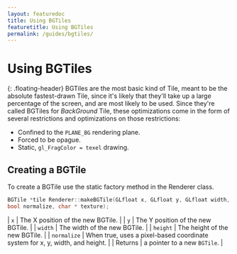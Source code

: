 ```yaml
---
layout: featuredoc
title: Using BGTiles
featuretitle: Using BGTiles
permalink: /guides/bgtiles/
---
```


Using BGTiles
=============
{: .floating-header}
BGTiles are the most basic kind of Tile, meant to be the absolute fastest-drawn Tile, since
it's likely that they'll take up a large percentage of the screen, and are most likely to
be used.
Since they're called BGTiles for _BackGround_ Tile, these optimizations come in the form of
several restrictions and optimizations on those restrictions:
- Confined to the ```PLANE_BG``` rendering plane.
- Forced to be opague.
- Static, ```gl_FragColor = texel``` drawing.

Creating a BGTile
-----------------
To create a BGTile use the static factory method in the Renderer class.

```cpp
BGTile *tile Renderer::makeBGTile(GLfloat x, GLfloat y, GLfloat width, GLfloat height,
bool normalize, char * texture);
```

| ```x``` | The X position of the new BGTile. |
| ```y``` | The Y position of the new BGTile. |
| ```width``` | The width of the new BGTile. |
| ```height``` | The height of the new BGTile. |
| ```normalize``` | When true, uses a pixel-based coordinate system for x, y, width, and height. |
| Returns | a pointer to a new ```BGTile```. |